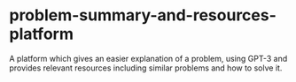 # problem-summary-and-resources-platform
A platform which gives an easier explanation of a problem, using GPT-3 and provides relevant resources including similar problems and how to solve it.
